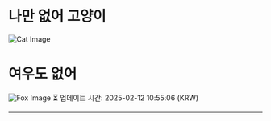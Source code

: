 
# 나만 없어 고양이

![Cat Image](https://cdn2.thecatapi.com/images/94.gif)

# 여우도 없어
![Fox Image](https://randomfox.ca/images/63.jpg)
⏳ 업데이트 시간: 2025-02-12 10:55:06 (KRW)

---
